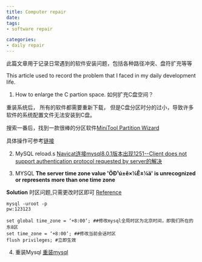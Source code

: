 ```yaml
---
title: Computer repair
date: 
tags:
- software repair

categories:
- daily repair
---
```


此篇文章用于记录日常遇到的软件安装问题，包括各种路径冲突、盘符扩充等等

This article used to record the problem that I faced in my daily development life.

1. How to enlarge the C partion space.
  如何扩充C盘空间？

重装系统后， 所有的软件都需要重新下载， 但是C盘分区时分的过小，导致许多软件的系统配置文件无法安装到C盘。

搜索一番后，找到一款很棒的分区软件[MiniTool Partition Wizard](http://www.partitionwizard.com/ )

具体操作可参考[链接](https://blog.csdn.net/a1b2c3d4123456/article/details/49763883)

2. MySQL reload.s
[Navicat连接mysql8.0.1版本出现1251--Client does not support authentication protocol requested by server的解决](https://blog.csdn.net/qq_42152399/article/details/80360817)

3. MYSQL **The server time zone value 'ÖÐ¹ú±ê×¼Ê±¼ä' is unrecognized or represents more than one time zone**

**Solution**
时区问题,只需更改时区即可
[Reference](http://www.cnblogs.com/wangdianqian/p/9927406.html)

```
mysql -uroot -p
pw:123123

set global time_zone = ‘+8:00‘; ##修改mysql全局时区为北京时间，即我们所在的东8区
set time_zone = ‘+8:00‘; ##修改当前会话时区
flush privileges; #立即生效
```

4. 重装Mysql
[重装mysql](https://www.cnblogs.com/jpfss/p/6652701.html)
